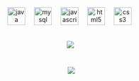 
<div align="center">
  <img src="https://cdn.jsdelivr.net/gh/devicons/devicon/icons/java/java-original.svg" height="40" alt="java logo"  />
  <img width="12" />
  <img src="https://cdn.jsdelivr.net/gh/devicons/devicon/icons/mysql/mysql-original.svg" height="40" alt="mysql logo"  />
  <img width="12" />
  <img src="https://cdn.jsdelivr.net/gh/devicons/devicon/icons/javascript/javascript-original.svg" height="40" alt="javascript logo"  />
  <img width="12" />
  <img src="https://cdn.jsdelivr.net/gh/devicons/devicon/icons/html5/html5-original.svg" height="40" alt="html5 logo"  />
  <img width="12" />
  <img src="https://cdn.jsdelivr.net/gh/devicons/devicon/icons/css3/css3-original.svg" height="40" alt="css3 logo"  />
</div>

<br>

<p align="center">&nbsp;<img align="center" src="https://github-readme-stats.vercel.app/api/top-langs/?username=garenks&theme=github_dark&hide_border=true&include_all_commits=true&count_private=true&layout=compact" /></p>

#
<p align="center">&nbsp; <img align="center" src="https://github-readme-stats.vercel.app/api?username=garenks&theme=github_dark&hide_border=true&include_all_commits=true&count_private=true" />
